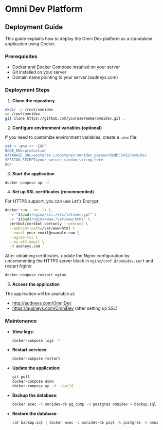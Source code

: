 # Omni Dev Platform

## Deployment Guide

This guide explains how to deploy the Omni Dev platform as a standalone application using Docker.

### Prerequisites

- Docker and Docker Compose installed on your server
- Git installed on your server
- Domain name pointing to your server (audneys.com)

### Deployment Steps

1. **Clone the repository**

```bash
mkdir -p /root/omnidev
cd /root/omnidev
git clone https://github.com/yourusername/omnidev.git .
```

2. **Configure environment variables (optional)**

If you need to customize environment variables, create a `.env` file:

```bash
cat > .env << 'EOF'
NODE_ENV=production
DATABASE_URL=postgres://postgres:omnidev_password@db:5432/omnidev
SESSION_SECRET=your_secure_random_string_here
EOF
```

3. **Start the application**

```bash
docker-compose up -d
```

4. **Set up SSL certificates (recommended)**

For HTTPS support, you can use Let's Encrypt:

```bash
docker run --rm -it \
  -v "$(pwd)/nginx/ssl:/etc/letsencrypt" \
  -v "$(pwd)/nginx/www:/var/www/html" \
  certbot/certbot certonly --webroot \
  --webroot-path=/var/www/html \
  --email your-email@example.com \
  --agree-tos \
  --no-eff-email \
  -d audneys.com
```

After obtaining certificates, update the Nginx configuration by uncommenting the HTTPS server block in `nginx/conf.d/omnidev.conf` and restart Nginx:

```bash
docker-compose restart nginx
```

5. **Access the application**

The application will be available at:
- http://audneys.com/OmniDev
- https://audneys.com/OmniDev (after setting up SSL)

### Maintenance

- **View logs**:
  ```bash
  docker-compose logs -f
  ```

- **Restart services**:
  ```bash
  docker-compose restart
  ```

- **Update the application**:
  ```bash
  git pull
  docker-compose down
  docker-compose up -d --build
  ```

- **Backup the database**:
  ```bash
  docker exec -t omnidev-db pg_dump -U postgres omnidev > backup.sql
  ```

- **Restore the database**:
  ```bash
  cat backup.sql | docker exec -i omnidev-db psql -U postgres -d omnidev
  ```

